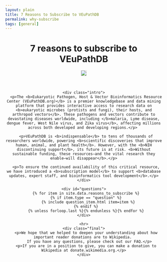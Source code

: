 ```yaml
---
layout: plain
title: 7 Reasons to Subscribe to VEuPathDB 
permalink: why-subscribe
tags: [general]
---
```

<style>
  div.static-content {
   
    div.centered {
      margin: 0 auto;
      max-width: 40rem;
      text-align: center;
    }

    p {    
      margin: 1rem auto 1rem;
      text-align: left;
    }

    img {
      margin: 0 auto 2rem;
      border: 1px solid lightgrey;
      height: auto;
      max-width: 50%;
    }

    div.question {
      margin: 0 auto;
      font-weight: 600;
      font-size: 120%;
      text-align: left;        
    }

    blockquote {
      border-left: 4px solid #eaecf0;
      font-style: italic;
      max-width: 40rem;
      padding-left: 1.375rem;
      text-align: left;
    }

    blockquote cite {
      display: block;
      font-style: normal;
      font-family: var(--font-family-sans);
      font-size: .75rem;
      line-height: 1.75;
      margin-top: 1.25rem;
      text-align: left;
    }

  }
</style>

<div class="static-content">

  <h1 style="text-align:center">7 reasons to subscribe to VEuPathDB</h1>
  <div class="centered">
    <img src="{{'/assets/images/news/commtg2.png' | absolute_url}}" />

    <div class="intro">
      <p>The <b>Eukaryotic Pathogen, Host & Vector Bioinformatics Resource Center (VEuPathDB.org)</b> is a premier knowledgebase and data mining platform that provides interactive access to research data on <b>eukaryotic microbes (protists and fungi), their hosts, and arthropod vectors</b>. These pathogens and vectors contribute to devastating diseases worldwide, including </b>malaria, Lyme disease, dengue fever, West Nile virus, and Zika virus</b>, affecting millions across both developed and developing regions.</p> 
      
      <p>VEuPathDB is <b>indispensable</b> to tens of thousands of researchers worldwide, powering <b>scientific discoveries that improve human, animal, and plant health</b>. However, with the <b>NIH discontinuing support</b>, its future is at risk. <b>Without sustainable funding, these resources—and the vital research they enable—will disappear</b>.</p>

      <p>To ensure the continued availability of this critical resource, we have introduced a <b>subscription model</b> to support <b>database updates, expert staff, and bioinformatics tool development</b>.</p>
    </div>

    <div id="questions">
      {% for item in site.data.reasons_to_subscribe %}
      {% if item.type == "question" %}
        {% include question_item.html item=item %}
      {% endif %}
      {% unless forloop.last %}{% endunless %}{% endfor %}
    </div>

    <hr>
    <div class="final">
      <p>We hope that we helped to deepen your understanding about how important reader donations are to Wikipedia. 
         If you have any questions, please check out our FAQ.</p>
      <p>If you are in a position to give, you can make a donation to Wikipedia at donate.wikimedia.org.</p>
    </div>

  </div>
</div>

